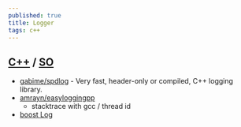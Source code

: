 ```yaml
---
published: true
title: Logger
tags: c++
---
```

## [C++](https://cpp.libhunt.com/libs/logging) / [SO](https://stackoverflow.com/questions/5028302/small-logger-class)
- [gabime/spdlog](https://github.com/gabime/spdlog) - Very fast, header-only or compiled, C++ logging library.
- [amrayn/easyloggingpp](https://github.com/amrayn/easyloggingpp)
	- stacktrace with gcc / thread id
- [boost Log](https://www.boost.org/doc/libs/1_74_0/libs/log/doc/html/index.html)

